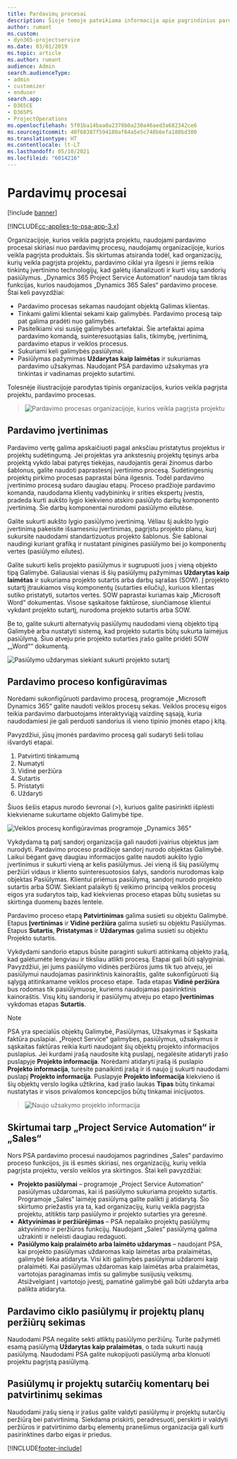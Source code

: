 ```yaml
---
title: Pardavimų procesai
description: Šioje temoje pateikiama informacija apie pagrindinius pardavimo procesus.
author: rumant
ms.custom:
- dyn365-projectservice
ms.date: 03/01/2019
ms.topic: article
ms.author: rumant
audience: Admin
search.audienceType:
- admin
- customizer
- enduser
search.app:
- D365CE
- D365PS
- ProjectOperations
ms.openlocfilehash: 5f01ba14baa0a2378b0a230a46aed3a682342ce6
ms.sourcegitcommit: 40f68387f594180af64a5e5c748b6efa188bd300
ms.translationtype: HT
ms.contentlocale: lt-LT
ms.lasthandoff: 05/10/2021
ms.locfileid: "6014216"
---
```

# <a name="sales-processes"></a>Pardavimų procesai

[!include [banner](../includes/psa-now-project-operations.md)]

[!INCLUDE[cc-applies-to-psa-app-3.x](../includes/cc-applies-to-psa-app-3x.md)]

Organizacijoje, kurios veikla pagrįsta projektu, naudojami pardavimo procesai skiriasi nuo pardavimų procesų, naudojamų organizacijoje, kurios veikla pagrįsta produktais. Šis skirtumas atsiranda todėl, kad organizacijų, kurių veikla pagrįsta projektu, pardavimo ciklai yra ilgesni ir jiems reikia tinkintų įvertinimo technologijų, kad galėtų išanalizuoti ir kurti visų sandorių pasiūlymus. „Dynamics 365 Project Service Automation“ naudoja tam tikras funkcijas, kurios naudojamos „Dynamics 365 Sales“ pardavimo procese. Štai keli pavyzdžiai:

- Pardavimo procesas sekamas naudojant objektą Galimas klientas.
- Tinkami galimi klientai sekami kaip galimybės. Pardavimo procesą taip pat galima pradėti nuo galimybės.
- Pasitelkiami visi susiję galimybės artefaktai. Šie artefaktai apima pardavimo komandą, suinteresuotąsias šalis, tikimybę, įvertinimą, pardavimo etapus ir veiklos procesus.
- Sukuriami keli galimybės pasiūlymai.
- Pasiūlymas pažymimas **Uždarytas kaip laimėtas** ir sukuriamas pardavimo užsakymas. Naudojant PSA pardavimo užsakymas yra tinkintas ir vadinamas projekto sutartimi.

Tolesnėje iliustracijoje parodytas tipinis organizacijos, kurios veikla pagrįsta projektu, pardavimo procesas.

> ![Pardavimo procesas organizacijoje, kurios veikla pagrįsta projektu](media/basic-guide-1.png)

## <a name="estimating-a-sale"></a>Pardavimo įvertinimas
Pardavimo vertę galima apskaičiuoti pagal anksčiau pristatytus projektus ir projektų sudėtingumą. Jei projektas yra ankstesnių projektų tęsinys arba projektą vykdo labai patyręs tiekėjas, naudojantis gerai žinomus darbo šablonus, galite naudoti paprastesnį įvertinimo procesą. Sudėtingesnių projektų pirkimo procesas paprastai būna ilgesnis. Todėl pardavimo įvertinimo procesą sudaro daugiau etapų. Proceso pradžioje pardavimo komanda, naudodama klientų vadybininkų ir srities ekspertų įvestis, pradeda kurti aukšto lygio kiekvieno atskiro pasiūlyto darbų komponento įvertinimą. Šie darbų komponentai nurodomi pasiūlymo eilutėse. 

Galite sukurti aukšto lygio pasiūlymo įvertinimą. Vėliau šį aukšto lygio įvertinimą pakeisite išsamesniu įvertinimas, pagrįstu projekto planu, kurį sukursite naudodami standartizuotus projekto šablonus. Šie šablonai naudingi kuriant grafiką ir nustatant pinigines pasiūlymo bei jo komponentų vertes (pasiūlymo eilutes). 

Galite sukurti kelis projekto pasiūlymus ir sugrupuoti juos į vieną objekto tipą Galimybė. Galiausiai vienas iš šių pasiūlymų pažymimas **Uždarytas kaip laimėtas** ir sukuriama projekto sutartis arba darbų sąrašas (SOW). Į projekto sutartį įtraukiamos visų komponentų (sutarties eilučių), kuriuos klientas sutiko pristatyti, sutartos vertės. SOW paprastai kuriamas kaip „Microsoft Word“ dokumentas. Visose sąskaitose faktūrose, siunčiamose klientui vykdant projekto sutartį, nurodoma projekto sutartis arba SOW.

Be to, galite sukurti alternatyvių pasiūlymų naudodami vieną objekto tipą Galimybė arba nustatyti sistemą, kad projekto sutartis būtų sukurta laimėjus pasiūlymą. Šiuo atveju prie projekto sutarties įrašo galite pridėti SOW „„Word““ dokumentą.

![Pasiūlymo uždarymas siekiant sukurti projekto sutartį](media/basic-guide-2.png)

## <a name="configuring-the-sales-process"></a>Pardavimo proceso konfigūravimas
Norėdami sukonfigūruoti pardavimo procesą, programoje „Microsoft Dynamics 365“ galite naudoti veiklos procesų sekas. Veiklos procesų eigos teikia pardavimo darbuotojams interaktyviąją vaizdinę sąsają, kuria naudodamiesi jie gali perduoti sandorius iš vieno tipinio įmonės etapo į kitą.

Pavyzdžiui, jūsų įmonės pardavimo procesą gali sudaryti šeši toliau išvardyti etapai.

1. Patvirtinti tinkamumą
2. Numatyti
3. Vidinė peržiūra
4. Sutartis
5. Pristatyti
6. Uždaryti

Šiuos šešis etapus nurodo ševronai (\>), kuriuos galite pasirinkti išplėsti kiekviename sukurtame objekto Galimybė tipe.

![Veiklos procesų konfigūravimas programoje „Dynamics 365“](media/basic-guide-3.png)
 
Vykdydama tą patį sandorį organizacija gali naudoti įvairius objektus jam nurodyti. Pardavimo proceso pradžioje sandorį nurodo objektas Galimybė. Laikui bėgant gavę daugiau informacijos galite naudoti aukšto lygio įvertinimus ir sukurti vieną ar kelis pasiūlymus. Jei vieną iš šių pasiūlymų peržiūri vidaus ir kliento suinteresuotosios šalys, sandoris nurodomas kaip objektas Pasiūlymas. Klientui priėmus pasiūlymą, sandorį nurodo projekto sutartis arba SOW. Siekiant palaikyti šį veikimo principą veiklos procesų eigos yra sudarytos taip, kad kiekvienas proceso etapas būtų susietas su skirtinga duomenų bazės lentele.

Pardavimo proceso etapą **Patvirtinimas** galima susieti su objektu Galimybė. Etapus **Įvertinimas** ir **Vidinė peržiūra** galima susieti su objektu Pasiūlymas. Etapus **Sutartis**, **Pristatymas** ir **Uždarymas** galima susieti su objektu Projekto sutartis.

Vykdydami sandorio etapus būsite paraginti sukurti atitinkamą objekto įrašą, kad galėtumėte lengviau ir tiksliau atlikti procesą. Etapai gali būti sąlyginiai. Pavyzdžiui, jei jums pasiūlymo vidinės peržiūros jums tik tuo atveju, jei pasiūlymui naudojamas pasirinktinis kainoraštis, galite sukonfigūruoti šią sąlygą atitinkamame veiklos proceso etape. Tada etapas **Vidinė peržiūra** bus rodomas tik pasiūlymuose, kuriems naudojamas pasirinktinis kainoraštis. Visų kitų sandorių ir pasiūlymų atveju po etapo **Įvertinimas** vykdomas etapas **Sutartis**.

> [!NOTE]
> PSA yra specialūs objektų Galimybė, Pasiūlymas, Užsakymas ir Sąskaita faktūra puslapiai. „Project Service“ galimybes, pasiūlymus, užsakymus ir sąskaitas faktūras reikia kurti naudojant šių objektų projekto informacijos puslapius. Jei kurdami įrašą naudosite kitą puslapį, negalėsite atidaryti įrašo puslapyje **Projekto informacija**. Norėdami atidaryti įrašą iš puslapio **Projekto informacija**, turėsite panaikinti įrašą ir iš naujo jį sukurti naudodami puslapį **Projekto informacija**. Puslapyje **Projekto informacija** kiekvieno iš šių objektų verslo logika užtikrina, kad įrašo laukas **Tipas** būtų tinkamai nustatytas ir visos privalomos koncepcijos būtų tinkamai inicijuotos.

> ![Naujo užsakymo projekto informacija](media/basic-guide-4.png)
 
## <a name="differences-between-project-service-automation-and-sales"></a>Skirtumai tarp „Project Service Automation“ ir „Sales“
Nors PSA pardavimo procesui naudojamos pagrindines „Sales“ pardavimo proceso funkcijos, jis iš esmės skiriasi, nes organizacijų, kurių veikla pagrįsta projektu, verslo veiklos yra skirtingos. Štai keli pavyzdžiai:

- **Projekto pasiūlymai** – programoje „Project Service Automation“ pasiūlymas uždaromas, kai iš pasiūlymo sukuriama projekto sutartis. Programoje „Sales“ laimėję pasiūlymą galite palikti jį atidarytą. Šio skirtumo priežastis yra ta, kad organizacijų, kurių veikla pagrįsta projektu, atitiktis tarp pasiūlymo ir projekto sutarties yra geresnė. 
- **Aktyvinimas ir peržiūrėjimas** – PSA nepalaiko projektų pasiūlymų aktyvinimo ir peržiūros funkcijų. Naudojant „Sales“ pasiūlymą galima užrakinti ir neleisti daugiau redaguoti.
- **Pasiūlymo kaip pralaimėto arba laimėto uždarymas** – naudojant PSA, kai projekto pasiūlymas uždaromas kaip laimėtas arba pralaimėtas, galimybė lieka atidaryta. Visi kiti galimybės pasiūlymai uždaromi kaip pralaimėti. Kai pasiūlymas uždaromas kaip laimėtas arba pralaimėtas, vartotojas paraginamas imtis su galimybe susijusių veiksmų. Atsižvelgiant į vartotojo įvestį, pamatinė galimybė gali būti uždaryta arba palikta atidaryta.

## <a name="tracking-revisions-to-quotes-and-project-plans-in-the-sales-cycle"></a>Pardavimo ciklo pasiūlymų ir projektų planų peržiūrų sekimas
Naudodami PSA negalite sekti atliktų pasiūlymo peržiūrų. Turite pažymėti esamą pasiūlymą **Uždarytas kaip pralaimėtas**, o tada sukurti naują pasiūlymą. Naudodami PSA galite nukopijuoti pasiūlymą arba klonuoti projektu pagrįstą pasiūlymą.

## <a name="tracking-comments-and-approvals-of-quotes-and-project-contracts"></a>Pasiūlymų ir projektų sutarčių komentarų bei patvirtinimų sekimas
Naudodami įrašų sieną ir įrašus galite valdyti pasiūlymų ir projektų sutarčių peržiūrą bei patvirtinimą. Siekdama priskirti, peradresuoti, perskirti ir valdyti peržiūros ir patvirtinimo darbų elementų pranešimus organizacija gali kurti pasirinktines darbo eigas ir priedus.


[!INCLUDE[footer-include](../includes/footer-banner.md)]